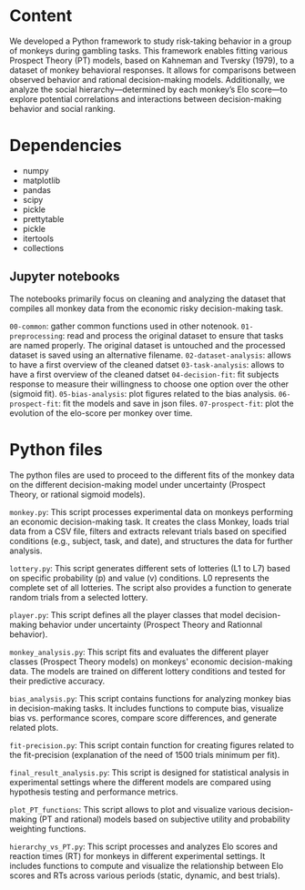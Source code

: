 # Content 
We developed a Python framework to study risk-taking behavior in a group of monkeys during gambling tasks. This framework enables fitting various Prospect Theory (PT) models, based on Kahneman and Tversky (1979), to a dataset of monkey behavioral responses. It allows for comparisons between observed behavior and rational decision-making models. Additionally, we analyze the social hierarchy—determined by each monkey’s Elo score—to explore potential correlations and interactions between decision-making behavior and social ranking.


# Dependencies

- numpy
- matplotlib
- pandas
- scipy
- pickle
- prettytable
- pickle
- itertools
- collections


## Jupyter notebooks

The notebooks primarily focus on cleaning and analyzing the dataset that compiles all monkey data from the economic risky decision-making task.

`00-common`: gather common functions used in other notenook. 
`01-preprocessing`: read and process the original dataset to ensure that tasks are named properly. The original dataset is untouched and the processed dataset is saved using an alternative filename.
`02-dataset-analysis`:  allows to have a first overview of the cleaned datset
`03-task-analysis`:  allows to have a first overview of the cleaned datset
`04-decision-fit`: fit subjects response to measure their willingness to choose one option over the other (sigmoid fit).
`05-bias-analysis`: plot figures related to the bias analysis. 
`06-prospect-fit`: fit the models and save in json files. 
`07-prospect-fit`: plot the evolution of the elo-score per monkey over time.


# Python files 

The python files are used to proceed to the different fits of the monkey data on the different decision-making model under uncertainty (Prospect Theory, or rational sigmoid models). 


`monkey.py`: This script processes experimental data on monkeys performing an economic decision-making task. It creates the class Monkey, loads trial data from a CSV file, filters and extracts relevant trials based on specified conditions (e.g., subject, task, and date), and structures the data for further analysis.

`lottery.py`: This script generates different sets of lotteries (L1 to L7) based on specific probability (p) and value (v) conditions. 
L0 represents the complete set of all lotteries. The script also provides a function to generate random trials from a selected lottery.

`player.py`: This script defines all the player classes that model decision-making behavior under uncertainty (Prospect Theory and Rationnal behavior). 

`monkey_analysis.py`: This script fits and evaluates the different player classes (Prospect Theory models) on monkeys' economic decision-making data. The models are trained on different lottery conditions and tested for their predictive accuracy.

`bias_analysis.py`: This script contains functions for analyzing monkey bias in decision-making tasks. It includes functions to compute bias, visualize bias vs. performance scores, compare score differences, and generate related plots.

`fit-precision.py`: This script contain function for creating figures related to the fit-precision (explanation of the need of 1500 trials minimum per fit).

`final_result_analysis.py`: This script is designed for statistical analysis in experimental settings where the different 
models are compared using hypothesis testing and performance metrics.


`plot_PT_functions`: This script allows to plot and visualize various decision-making (PT and rational) models based on subjective utility and probability weighting functions.  

`hierarchy_vs_PT.py`: This script processes and analyzes Elo scores and reaction times (RT) for monkeys in different experimental settings. It includes functions to compute and visualize the relationship between Elo scores and RTs across various periods
(static, dynamic, and best trials).






